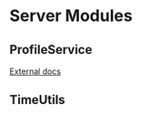 # Server Modules

## ProfileService
[External docs](https://madstudioroblox.github.io/ProfileService/)

## TimeUtils